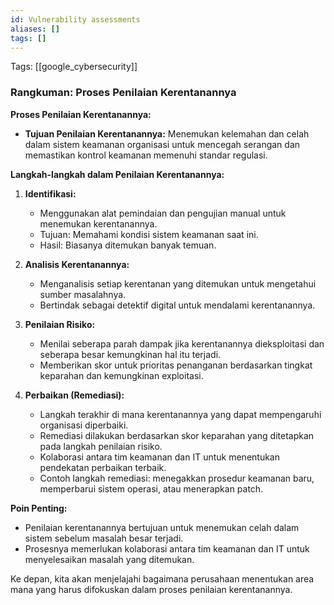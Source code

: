 ```yaml
---
id: Vulnerability assessments
aliases: []
tags: []
---
```


Tags: [[google_cybersecurity]]

### Rangkuman: Proses Penilaian Kerentanannya

**Proses Penilaian Kerentanannya:**
- **Tujuan Penilaian Kerentanannya:** Menemukan kelemahan dan celah dalam sistem keamanan organisasi untuk mencegah serangan dan memastikan kontrol keamanan memenuhi standar regulasi.

**Langkah-langkah dalam Penilaian Kerentanannya:**
1. **Identifikasi:**
   - Menggunakan alat pemindaian dan pengujian manual untuk menemukan kerentanannya.
   - Tujuan: Memahami kondisi sistem keamanan saat ini.
   - Hasil: Biasanya ditemukan banyak temuan.

2. **Analisis Kerentanannya:**
   - Menganalisis setiap kerentanan yang ditemukan untuk mengetahui sumber masalahnya.
   - Bertindak sebagai detektif digital untuk mendalami kerentanannya.

3. **Penilaian Risiko:**
   - Menilai seberapa parah dampak jika kerentanannya dieksploitasi dan seberapa besar kemungkinan hal itu terjadi.
   - Memberikan skor untuk prioritas penanganan berdasarkan tingkat keparahan dan kemungkinan exploitasi.

4. **Perbaikan (Remediasi):**
   - Langkah terakhir di mana kerentanannya yang dapat mempengaruhi organisasi diperbaiki.
   - Remediasi dilakukan berdasarkan skor keparahan yang ditetapkan pada langkah penilaian risiko.
   - Kolaborasi antara tim keamanan dan IT untuk menentukan pendekatan perbaikan terbaik.
   - Contoh langkah remediasi: menegakkan prosedur keamanan baru, memperbarui sistem operasi, atau menerapkan patch.

**Poin Penting:**
- Penilaian kerentanannya bertujuan untuk menemukan celah dalam sistem sebelum masalah besar terjadi.
- Prosesnya memerlukan kolaborasi antara tim keamanan dan IT untuk menyelesaikan masalah yang ditemukan.

Ke depan, kita akan menjelajahi bagaimana perusahaan menentukan area mana yang harus difokuskan dalam proses penilaian kerentanannya.
